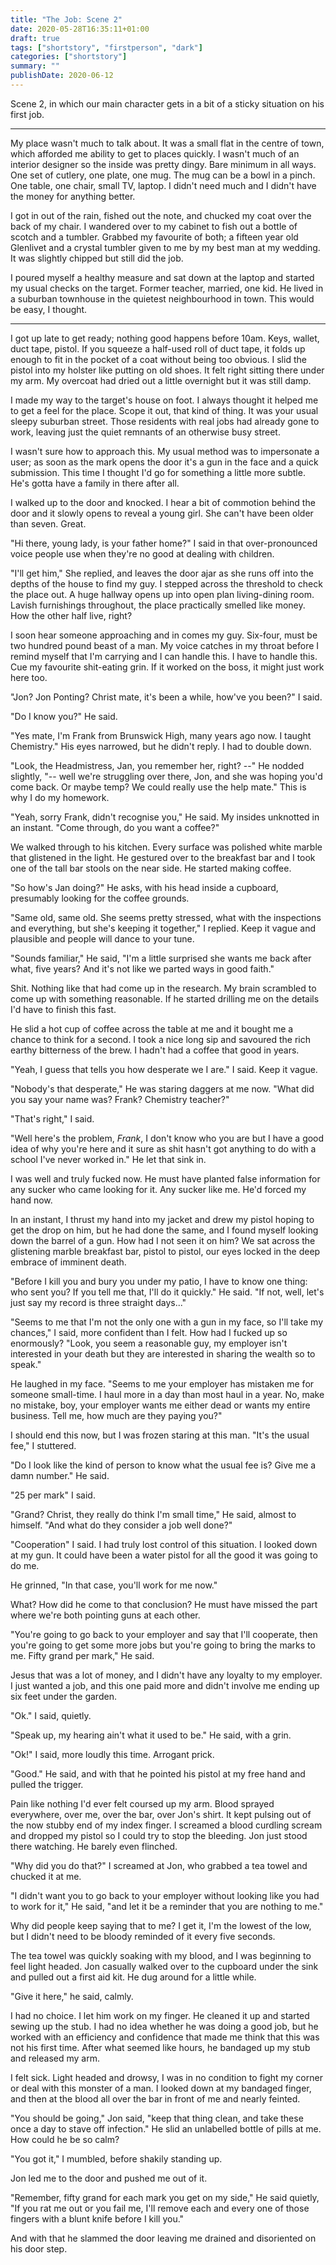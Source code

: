 ```yaml
---
title: "The Job: Scene 2"
date: 2020-05-28T16:35:11+01:00
draft: true
tags: ["shortstory", "firstperson", "dark"]
categories: ["shortstory"]
summary: ""
publishDate: 2020-06-12
---
```


Scene 2, in which our main character gets in a bit of a sticky situation on his first job.

---

<!--more-->

My place wasn't much to talk about. It was a small flat in the centre of town, which afforded me ability to get to places quickly. I wasn't much of an interior designer so the inside was pretty dingy. Bare minimum in all ways. One set of cutlery, one plate, one mug. The mug can be a bowl in a pinch. One table, one chair, small TV, laptop. I didn't need much and I didn't have the money for anything better.

I got in out of the rain, fished out the note, and chucked my coat over the back of my chair. I wandered over to my cabinet to fish out a bottle of scotch and a tumbler. Grabbed my favourite of both; a fifteen year old Glenlivet and a crystal tumbler given to me by my best man at my wedding. It was slightly chipped but still did the job. 

I poured myself a healthy measure and sat down at the laptop and started my usual checks on the target. Former teacher, married, one kid. He lived in a suburban townhouse in the quietest neighbourhood in town. This would be easy, I thought.

---

I got up late to get ready; nothing good happens before 10am. Keys, wallet, duct tape, pistol. If you squeeze a half-used roll of duct tape, it folds up enough to fit in the pocket of a coat without being too obvious. I slid the pistol into my holster like putting on old shoes. It felt right sitting there under my arm. My overcoat had dried out a little overnight but it was still damp.

I made my way to the target's house on foot. I always thought it helped me to get a feel for the place. Scope it out, that kind of thing. It was your usual sleepy suburban street. Those residents with real jobs had already gone to work, leaving just the quiet remnants of an otherwise busy street.

I wasn't sure how to approach this. My usual method was to impersonate a user; as soon as the mark opens the door it's a gun in the face and a quick submission. This time I thought I'd go for something a little more subtle. He's gotta have a family in there after all.

I walked up to the door and knocked. I hear a bit of commotion behind the door and it slowly opens to reveal a young girl. She can't have been older than seven. Great.

"Hi there, young lady, is your father home?" I said in that over-pronounced voice people use when they're no good at dealing with children.

"I'll get him," She replied, and leaves the door ajar as she runs off into the depths of the house to find my guy. I stepped across the threshold to check the place out. A huge hallway opens up into open plan living-dining room. Lavish furnishings throughout, the place practically smelled like money. How the other half live, right?

I soon hear someone approaching and in comes my guy. Six-four, must be two hundred pound beast of a man. My voice catches in my throat before I remind myself that I'm carrying and I can handle this. I have to handle this. Cue my favourite shit-eating grin. If it worked on the boss, it might just work here too. 

"Jon? Jon Ponting? Christ mate, it's been a while, how've you been?" I said.

"Do I know you?" He said.

"Yes mate, I'm Frank from Brunswick High, many years ago now. I taught Chemistry." His eyes narrowed, but he didn't reply. I had to double down.

"Look, the Headmistress, Jan, you remember her, right? --" He nodded slightly, "-- well we're struggling over there, Jon, and she was hoping you'd come back. Or maybe temp? We could really use the help mate." This is why I do my homework.

"Yeah, sorry Frank, didn't recognise you," He said. My insides unknotted in an instant. "Come through, do you want a coffee?"

We walked through to his kitchen. Every surface was polished white marble that glistened in the light. He gestured over to the breakfast bar and I took one of the tall bar stools on the near side. He started making coffee.

"So how's Jan doing?" He asks, with his head inside a cupboard, presumably looking for the coffee grounds.

"Same old, same old. She seems pretty stressed, what with the inspections and everything, but she's keeping it together," I replied. Keep it vague and plausible and people will dance to your tune.

"Sounds familiar," He said, "I'm a little surprised she wants me back after what, five years? And it's not like we parted ways in good faith."

Shit. Nothing like that had come up in the research. My brain scrambled to come up with something reasonable. If he started drilling me on the details I'd have to finish this fast.

He slid a hot cup of coffee across the table at me and it bought me a chance to think for a second. I took a nice long sip and savoured the rich earthy bitterness of the brew. I hadn't had a coffee that good in years.

"Yeah, I guess that tells you how desperate we I are." I said. Keep it vague.

"Nobody's that desperate," He was staring daggers at me now. "What did you say your name was? Frank? Chemistry teacher?"

"That's right," I said. 

"Well here's the problem, *Frank*, I don't know who you are but I have a good idea of why you're here and it sure as shit hasn't got anything to do with a school I've never worked in." He let that sink in.

I was well and truly fucked now. He must have planted false information for any sucker who came looking for it. Any sucker like me. He'd forced my hand now. 

In an instant, I thrust my hand into my jacket and drew my pistol hoping to get the drop on him, but he had done the same, and I found myself looking down the barrel of a gun. How had I not seen it on him? We sat across the glistening marble breakfast bar, pistol to pistol, our eyes locked in the deep embrace of imminent death.

"Before I kill you and bury you under my patio, I have to know one thing: who sent you? If you tell me that, I'll do it quickly." He said. "If not, well, let's just say my record is three straight days..." 

"Seems to me that I'm not the only one with a gun in my face, so I'll take my chances," I said, more confident than I felt. How had I fucked up so enormously? "Look, you seem a reasonable guy, my employer isn't interested in your death but they are interested in sharing the wealth so to speak." 

He laughed in my face. "Seems to me your employer has mistaken me for someone small-time. I haul more in a day than most haul in a year. No, make no mistake, boy, your employer wants me either dead or wants my entire business. Tell me, how much are they paying you?"

I should end this now, but I was frozen staring at this man. "It's the usual fee," I stuttered. 

"Do I look like the kind of person to know what the usual fee is? Give me a damn number." He said.

"25 per mark" I said.

"Grand? Christ, they really do think I'm small time," He said, almost to himself. "And what do they consider a job well done?"

"Cooperation" I said. I had truly lost control of this situation. I looked down at my gun. It could have been a water pistol for all the good it was going to do me.

He grinned, "In that case, you'll work for me now." 

What? How did he come to that conclusion? He must have missed the part where we're both pointing guns at each other. 

"You're going to go back to your employer and say that I'll cooperate, then you're going to get some more jobs but you're going to bring the marks to me. Fifty grand per mark," He said.

Jesus that was a lot of money, and I didn't have any loyalty to my employer. I just wanted a job, and this one paid more and didn't involve me ending up six feet under the garden.

"Ok." I said, quietly.

"Speak up, my hearing ain't what it used to be." He said, with a grin.

"Ok!" I said, more loudly this time. Arrogant prick.

"Good." He said, and with that he pointed his pistol at my free hand and pulled the trigger. 

Pain like nothing I'd ever felt coursed up my arm. Blood sprayed everywhere, over me, over the bar, over Jon's shirt. It kept pulsing out of the now stubby end of my index finger. I screamed a blood curdling scream and dropped my pistol so I could try to stop the bleeding. Jon just stood there watching. He barely even flinched.

"Why did you do that?" I screamed at Jon, who grabbed a tea towel and chucked it at me. 

"I didn't want you to go back to your employer without looking like you had to work for it," He said, "and let it be a reminder that you are nothing to me." 

Why did people keep saying that to me? I get it, I'm the lowest of the low, but I didn't need to be bloody reminded of it every five seconds. 

The tea towel was quickly soaking with my blood, and I was beginning to feel light headed. Jon casually walked over to the cupboard under the sink and pulled out a first aid kit. He dug around for a little while.

"Give it here," he said, calmly. 

I had no choice. I let him work on my finger. He cleaned it up and started sewing up the stub. I had no idea whether he was doing a good job, but he worked with an efficiency and confidence that made me think that this was not his first time. After what seemed like hours, he bandaged up my stub and released my arm. 

I felt sick. Light headed and drowsy, I was in no condition to fight my corner or deal with this monster of a man. I looked down at my bandaged finger, and then at the blood all over the bar in front of me and nearly feinted. 

"You should be going," Jon said, "keep that thing clean, and take these once a day to stave off infection." He slid an unlabelled bottle of pills at me. How could he be so calm?

"You got it," I mumbled, before shakily standing up. 

Jon led me to the door and pushed me out of it.

"Remember, fifty grand for each mark you get on my side," He said quietly, "If you rat me out or you fail me, I'll remove each and every one of those fingers with a blunt knife before I kill you."

And with that he slammed the door leaving me drained and disoriented on his door step.
